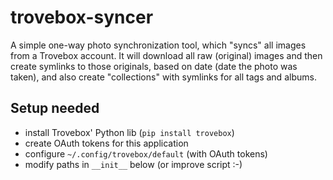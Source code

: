 trovebox-syncer
===============

A simple one-way photo synchronization tool, which "syncs" all images from a Trovebox account. It will download all raw (original) images and then create symlinks to those originals, based on date (date the photo was taken), and also create "collections" with symlinks for all tags and albums.

Setup needed
------------
* install Trovebox' Python lib (``pip install trovebox``) 
* create OAuth tokens for this application
* configure ``~/.config/trovebox/default`` (with OAuth tokens)
* modify paths in ``__init__`` below (or improve script :-)
